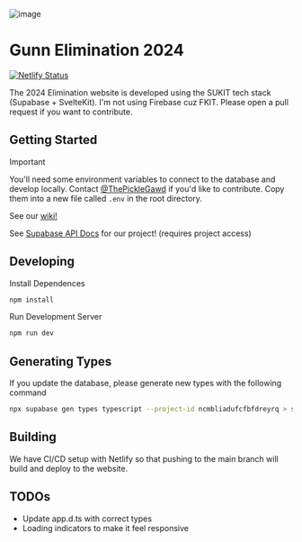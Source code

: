 ![image](https://github.com/gunn-elimination/elimination-2024/assets/42813970/152c3fba-71fa-45e8-9554-b164af35c4aa)

# Gunn Elimination 2024

[![Netlify Status](https://api.netlify.com/api/v1/badges/5193f97d-be1d-4953-967c-093aad0c8d28/deploy-status)](https://app.netlify.com/sites/gunn-elimination-2024/deploys)

The 2024 Elimination website is developed using the SUKIT tech stack (Supabase + SvelteKit). I'm not using Firebase cuz FKIT. Please open a pull request if you want to contribute.

## Getting Started

> [!IMPORTANT]
> You'll need some environment variables to connect to the database and develop locally. Contact [@ThePickleGawd](https://github.com/ThePickleGawd) if you'd like to contribute. Copy them into a new file called `.env` in the root directory.

See our [wiki!](https://github.com/gunn-elimination/elimination-2024/wiki)

See [Supabase API Docs](https://supabase.com/dashboard/project/yihigqyfdifpodmnguxr/api) for our project! (requires project access)

## Developing

Install Dependences

```bash
npm install
```

Run Development Server

```bash
npm run dev
```

## Generating Types

If you update the database, please generate new types with the following command

```bash
npx supabase gen types typescript --project-id ncmbliadufcfbfdreyrq > src/database.types.ts
```

## Building

We have CI/CD setup with Netlify so that pushing to the main branch will build and deploy to the website.

## TODOs

- Update app.d.ts with correct types
- Loading indicators to make it feel responsive
